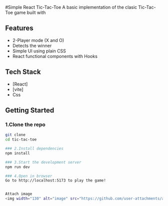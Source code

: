 #Simple React Tic-Tac-Toe
A basic implementation of the clasic Tic-Tac-Toe game built with 

## Features
- 2-Player mode (X and O)
- Detects the winner
- Simple UI using plain CSS
- React functional components with Hooks

## Tech Stack
- [React]
- [vite]
- Css

## Getting Started

### 1.Clone the repo
``` bash
git clone
cd tic-tac-toe

### 2.Install dependencies
npm install

### 3.Start the development server
npm run dev

### 4.Open in browser
Go to http://localhost:5173 to play the game!


Attach image
<img width="130" alt="image" src="https://github.com/user-attachments/assets/ebe15df2-3f10-423f-8158-ccff8b475790" />




